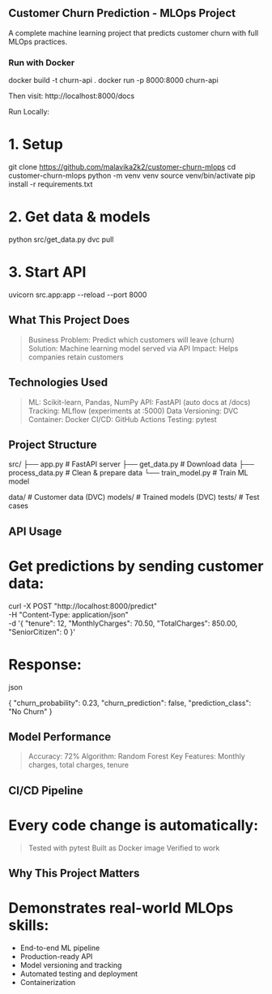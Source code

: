 ## Customer Churn Prediction - MLOps Project

A complete machine learning project that predicts customer churn with full MLOps practices.


### Run with Docker



docker build -t churn-api .
docker run -p 8000:8000 churn-api

Then visit: http://localhost:8000/docs

Run Locally:

# 1. Setup
git clone https://github.com/malavika2k2/customer-churn-mlops
cd customer-churn-mlops
python -m venv venv
source venv/bin/activate
pip install -r requirements.txt

# 2. Get data & models
python src/get_data.py
dvc pull

# 3. Start API
uvicorn src.app:app --reload --port 8000


What This Project Does
----------------------

> Business Problem: Predict which customers will leave (churn)
> Solution: Machine learning model served via API
> Impact: Helps companies retain customers

Technologies Used
------------------

> ML: Scikit-learn, Pandas, NumPy
> API: FastAPI (auto docs at /docs)
> Tracking: MLflow (experiments at :5000)
> Data Versioning: DVC
> Container: Docker
> CI/CD: GitHub Actions
> Testing: pytest

Project Structure
------------------

src/
├── app.py           # FastAPI server
├── get_data.py      # Download data
├── process_data.py  # Clean & prepare data
└── train_model.py   # Train ML model

data/                # Customer data (DVC)
models/              # Trained models (DVC)
tests/               # Test cases


API Usage
---------

# Get predictions by sending customer data:


curl -X POST "http://localhost:8000/predict" \
  -H "Content-Type: application/json" \
  -d '{
    "tenure": 12,
    "MonthlyCharges": 70.50,
    "TotalCharges": 850.00,
    "SeniorCitizen": 0
  }'

# Response:

json

{
  "churn_probability": 0.23,
  "churn_prediction": false,
  "prediction_class": "No Churn"
}

Model Performance
----------------
>Accuracy: 72%
>Algorithm: Random Forest
>Key Features: Monthly charges, total charges, tenure

CI/CD Pipeline
-------------

# Every code change is automatically:
>Tested with pytest
>Built as Docker image
>Verified to work

Why This Project Matters
----------------------

# Demonstrates real-world MLOps skills:
* End-to-end ML pipeline
* Production-ready API
* Model versioning and tracking
* Automated testing and deployment
* Containerization

